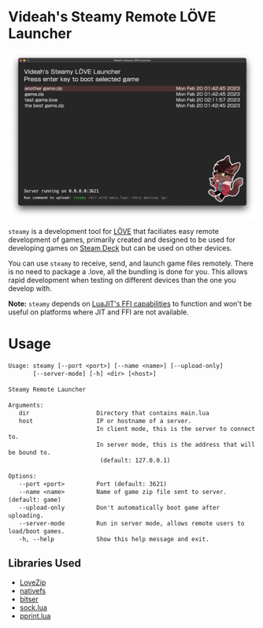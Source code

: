 # Videah's Steamy Remote LÖVE Launcher

![](assets/screenshot.png)

`steamy` is a development tool for [LÖVE](https://love2d.org) that faciliates easy remote development of games,
primarily created and designed to be used for developing games on [Steam Deck](https://store.steampowered.com/steamdeck)
but can be used on other devices.

You can use `steamy` to receive, send, and launch game files remotely. There is no need to package a .love, all
the bundling is done for you. This allows rapid development when testing on different devices than the one you
develop with.

**Note:** `steamy` depends on [LuaJIT's FFI capabilities](http://luajit.org/ext_ffi.html) to function and won't be
useful on platforms where JIT and FFI are not available.

# Usage
```
Usage: steamy [--port <port>] [--name <name>] [--upload-only]
       [--server-mode] [-h] <dir> [<host>]

Steamy Remote Launcher

Arguments:
   dir                   Directory that contains main.lua
   host                  IP or hostname of a server.
                         In client mode, this is the server to connect to.
                         In server mode, this is the address that will be bound to.
                          (default: 127.0.0.1)

Options:
   --port <port>         Port (default: 3621)
   --name <name>         Name of game zip file sent to server. (default: game)
   --upload-only         Don't automatically boot game after uploading.
   --server-mode         Run in server mode, allows remote users to load/boot games.
   -h, --help            Show this help message and exit.
```

## Libraries Used
- [LoveZip](https://github.com/Rami-Sabbagh/LoveZip)
- [nativefs](https://codeberg.org/pgimeno/nativefs)
- [bitser](https://github.com/gvx/bitser)
- [sock.lua](https://github.com/camchenry/sock.lua)
- [pprint.lua](https://github.com/jagt/pprint.lua)